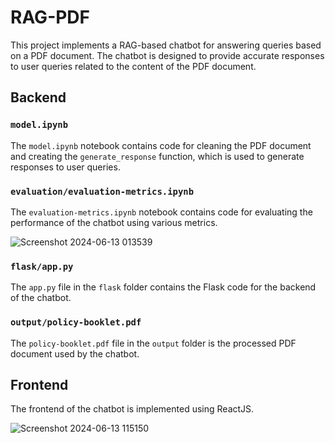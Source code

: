 # RAG-PDF

This project implements a RAG-based chatbot for answering queries based on a PDF document. The chatbot is designed to provide accurate responses to user queries related to the content of the PDF document.

## Backend

### `model.ipynb`

The `model.ipynb` notebook contains code for cleaning the PDF document and creating the `generate_response` function, which is used to generate responses to user queries.

### `evaluation/evaluation-metrics.ipynb`

The `evaluation-metrics.ipynb` notebook contains code for evaluating the performance of the chatbot using various metrics.

![Screenshot 2024-06-13 013539](https://github.com/AnouskaJ/RAG-PDF/assets/82711261/de88d8dc-071e-4f90-9257-1c3af498413f)


### `flask/app.py`

The `app.py` file in the `flask` folder contains the Flask code for the backend of the chatbot.

### `output/policy-booklet.pdf`

The `policy-booklet.pdf` file in the `output` folder is the processed PDF document used by the chatbot.

## Frontend

The frontend of the chatbot is implemented using ReactJS.

![Screenshot 2024-06-13 115150](https://github.com/AnouskaJ/RAG-PDF/assets/82711261/243b2c0b-8cc8-4de2-acfd-e6c2f35b827e)
